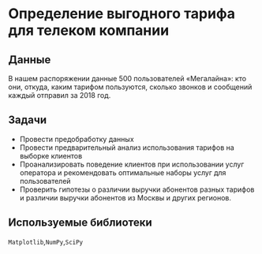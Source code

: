 # Определение выгодного тарифа для телеком компании

## Данные

В нашем распоряжении данные 500 пользователей «Мегалайна»: кто они, откуда, каким тарифом пользуются, сколько звонков и сообщений каждый отправил за 2018 год.

## Задачи

- Провести предобработку данных
- Провести предварительный анализ использования тарифов на выборке клиентов
- Проанализировать поведение клиентов при использовании услуг оператора и рекомендовать оптимальные наборы услуг для пользователей
- Проверить гипотезы о различии выручки абонентов разных тарифов и различии выручки абонентов из Москвы и других регионов.

## Используемые библиотеки
`Matplotlib`,`NumPy`,`SciPy`